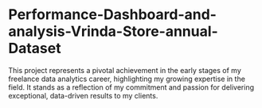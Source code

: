 # Performance-Dashboard-and-analysis-Vrinda-Store-annual-Dataset
This project represents a pivotal achievement in the early stages of my freelance data analytics career, highlighting my growing expertise in the field. It stands as a reflection of my commitment and passion for delivering exceptional, data-driven results to my clients.
